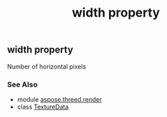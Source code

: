 ﻿---
title: width property
second_title: Aspose.3D for Python via .NET API References
description: 
type: docs
weight: 120
url: /python-net/aspose.threed.render/texturedata/width/
is_root: false
---

## width property


Number of horizontal pixels

### See Also
* module [aspose.threed.render](../../)
* class [TextureData](/3d/python-net/aspose.threed.render/texturedata)
